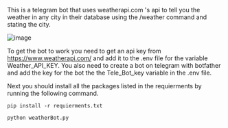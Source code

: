 This is a telegram bot that uses weatherapi.com 's api to tell you the weather in any city in their database using the /weather command and stating the city.

![image](https://github.com/user-attachments/assets/2eb18b1c-696b-4600-8d66-c438ddd7dce0)

To get the bot to work you need to get an api key from https://www.weatherapi.com/ and add it to the .env file for the variable Weather_API_KEY.
You also need to create a bot on telegram with botfather and add the key for the bot the the Tele_Bot_key variable in the .env file. 

Next you should install all the packages listed in the requierments by running the following command.

```
pip install -r requierments.txt

```

```
python weatherBot.py
```
